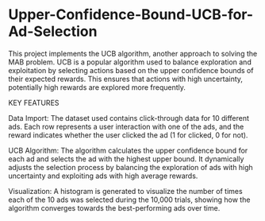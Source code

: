 # Upper-Confidence-Bound-UCB-for-Ad-Selection
This project implements the UCB algorithm, another approach to solving the MAB problem. UCB is a popular algorithm used to balance exploration and exploitation by selecting actions based on the upper confidence bounds of their expected rewards. This ensures that actions with high uncertainty, potentially high rewards are explored more frequently.

KEY FEATURES

Data Import: The dataset used contains click-through data for 10 different ads. Each row represents a user interaction with one of the ads, and the reward indicates whether the user clicked the ad (1 for clicked, 0 for not).

UCB Algorithm: The algorithm calculates the upper confidence bound for each ad and selects the ad with the highest upper bound. It dynamically adjusts the selection process by balancing the exploration of ads with high uncertainty and exploiting ads with high average rewards.

Visualization: A histogram is generated to visualize the number of times each of the 10 ads was selected during the 10,000 trials, showing how the algorithm converges towards the best-performing ads over time.
